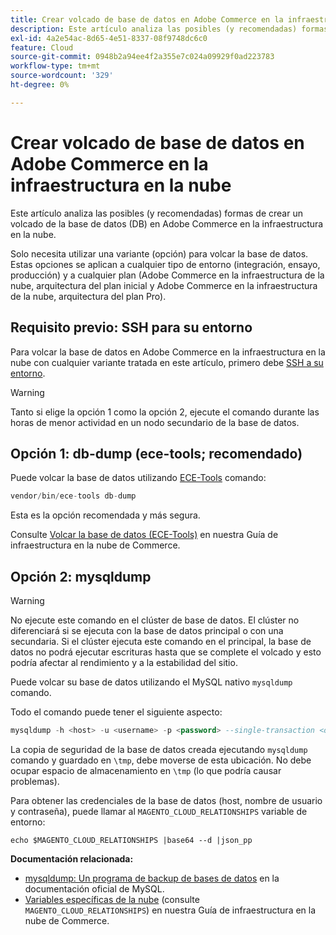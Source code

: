 ```yaml
---
title: Crear volcado de base de datos en Adobe Commerce en la infraestructura en la nube
description: Este artículo analiza las posibles (y recomendadas) formas de crear un volcado de la base de datos (DB) en Adobe Commerce en la infraestructura en la nube.
exl-id: 4a2e54ac-8d65-4e51-8337-08f9748dc6c0
feature: Cloud
source-git-commit: 0948b2a94ee4f2a355e7c024a09929f0ad223783
workflow-type: tm+mt
source-wordcount: '329'
ht-degree: 0%

---
```


# Crear volcado de base de datos en Adobe Commerce en la infraestructura en la nube

Este artículo analiza las posibles (y recomendadas) formas de crear un volcado de la base de datos (DB) en Adobe Commerce en la infraestructura en la nube.

Solo necesita utilizar una variante (opción) para volcar la base de datos. Estas opciones se aplican a cualquier tipo de entorno (integración, ensayo, producción) y a cualquier plan (Adobe Commerce en la infraestructura de la nube, arquitectura del plan inicial y Adobe Commerce en la infraestructura de la nube, arquitectura del plan Pro).

## Requisito previo: SSH para su entorno

Para volcar la base de datos en Adobe Commerce en la infraestructura en la nube con cualquier variante tratada en este artículo, primero debe [SSH a su entorno](https://experienceleague.adobe.com/docs/commerce-cloud-service/user-guide/develop/secure-connections.html).

>[!WARNING]
>
>Tanto si elige la opción 1 como la opción 2, ejecute el comando durante las horas de menor actividad en un nodo secundario de la base de datos.

## Opción 1: db-dump (**ece-tools; recomendado**)

Puede volcar la base de datos utilizando [ECE-Tools](https://experienceleague.adobe.com/docs/commerce-cloud-service/user-guide/dev-tools/ece-tools/update-package.html) comando:

```php
vendor/bin/ece-tools db-dump
```

Esta es la opción recomendada y más segura.

Consulte [Volcar la base de datos (ECE-Tools)](https://experienceleague.adobe.com/docs/commerce-cloud-service/user-guide/develop/storage/database-dump.html) en nuestra Guía de infraestructura en la nube de Commerce.

## Opción 2: mysqldump

>[!WARNING]
>
>No ejecute este comando en el clúster de base de datos. El clúster no diferenciará si se ejecuta con la base de datos principal o con una secundaria. Si el clúster ejecuta este comando en el principal, la base de datos no podrá ejecutar escrituras hasta que se complete el volcado y esto podría afectar al rendimiento y a la estabilidad del sitio.

Puede volcar su base de datos utilizando el MySQL nativo `mysqldump` comando.

Todo el comando puede tener el siguiente aspecto:

```sql
mysqldump -h <host> -u <username> -p <password> --single-transaction <db_name> | gzip > /tmp/<dump_name>.sql.gz
```

La copia de seguridad de la base de datos creada ejecutando `mysqldump` comando y guardado en `\tmp`, debe moverse de esta ubicación. No debe ocupar espacio de almacenamiento en `\tmp` (lo que podría causar problemas).

Para obtener las credenciales de la base de datos (host, nombre de usuario y contraseña), puede llamar al `MAGENTO_CLOUD_RELATIONSHIPS` variable de entorno:

```
echo $MAGENTO_CLOUD_RELATIONSHIPS |base64 --d |json_pp
```

**Documentación relacionada:**

* [mysqldump: Un programa de backup de bases de datos](https://dev.mysql.com/doc/refman/8.0/en/mysqldump.html) en la documentación oficial de MySQL.
* [Variables específicas de la nube](https://experienceleague.adobe.com/docs/commerce-cloud-service/user-guide/configure/env/stage/variables-cloud.html) (consulte `MAGENTO_CLOUD_RELATIONSHIPS`) en nuestra Guía de infraestructura en la nube de Commerce.
